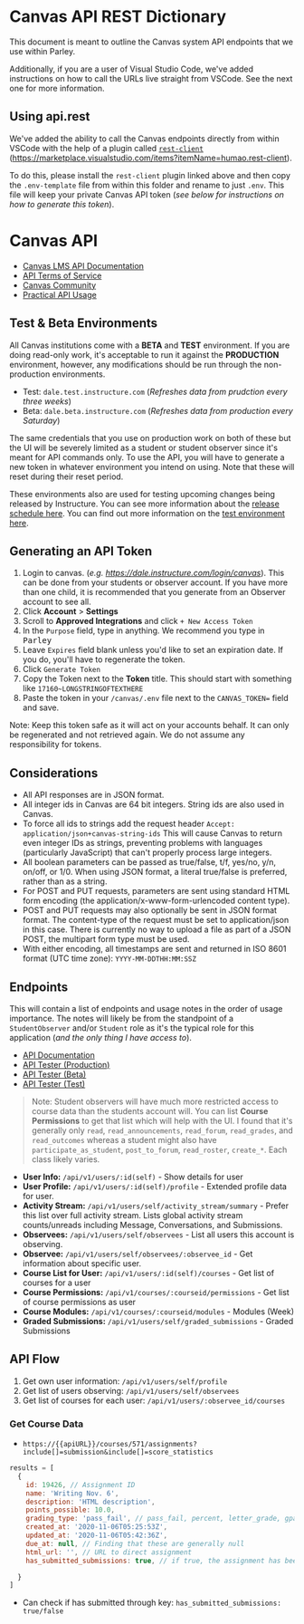 <!-- markdownlint-disable MD022 -->
# Canvas API REST Dictionary
This document is meant to outline the Canvas system API endpoints that we use within Parley.

Additionally, if you are a user of Visual Studio Code, we've added instructions on how to call the URLs live straight from VSCode. See the next one for more information.

## Using api.rest
We've added the ability to call the Canvas endpoints directly from within VSCode with the help of a plugin called [`rest-client`](https://marketplace.visualstudio.com/items?itemName=humao.rest-client) (https://marketplace.visualstudio.com/items?itemName=humao.rest-client).

To do this, please install the `rest-client` plugin linked above and then copy the `.env-template` file from within this folder and rename to just `.env`. This file will keep your private Canvas API token (*see below for instructions on how to generate this token*).

# Canvas API

* [Canvas LMS API Documentation](https://canvas.instructure.com/doc/api/)
* [API Terms of Service](https://www.canvaslms.com/policies/api-policy)
* [Canvas Community](https://community.canvaslms.com/t5/Change-Log/tkb-p/changelog)
* [Practical API Usage](https://community.canvaslms.com/t5/Developers-Group/Canvas-APIs-Getting-started-the-practical-ins-and-outs-gotchas/ba-p/263685)

## Test & Beta Environments
All Canvas institutions come with a **BETA** and **TEST** environment. If you are doing read-only work, it's acceptable to run it against the **PRODUCTION** environment, however, any modifications should be run through the non-production environments.

* Test: `dale.test.instructure.com` (*Refreshes data from prudction every three weeks*)
* Beta: `dale.beta.instructure.com` (*Refreshes data from production every Saturday*)

The same credentials that you use on production work on both of these but the UI will be severely limited as a student or student observer since it's meant for API commands only. To use the API, you will have to generate a new token in whatever environment you intend on using. Note that these will reset during their reset period.

These environments also are used for testing upcoming changes being released by Instructure. You can see more information about the [release schedule here](https://community.canvaslms.com/t5/Releases/What-is-the-Canvas-release-schedule-for-beta-production-and-test/ta-p/242411). You can find out more information on the [test environment here](https://community.canvaslms.com/t5/Releases/What-is-the-Canvas-test-environment/ta-p/262267).

## Generating an API Token

1. Login to canvas. (*e.g. https://dale.instructure.com/login/canvas*). This can be done from your students or observer account. If you have more than one child, it is recommended that you generate from an Observer account to see all.
1. Click **Account** > **Settings**
1. Scroll to **Approved Integrations** and click `+ New Access Token`
1. In the `Purpose` field, type in anything. We recommend you type in <kbd>Parley</kbd>
1. Leave `Expires` field blank unless you'd like to set an expiration date. If you do, you'll have to regenerate the token.
1. Click `Generate Token`
1. Copy the Token next to the **Token** title. This should start with something like `17160~LONGSTRINGOFTEXTHERE`
1. Paste the token in your `/canvas/.env` file next to the `CANVAS_TOKEN=` field and save.

Note: Keep this token safe as it will act on your accounts behalf. It can only be regenerated and not retrieved again. We do not assume any responsibility for tokens.

## Considerations

* All API responses are in JSON format.
* All integer ids in Canvas are 64 bit integers. String ids are also used in Canvas.
* To force all ids to strings add the request header `Accept: application/json+canvas-string-ids` This will cause Canvas to return even integer IDs as strings, preventing problems with languages (particularly JavaScript) that can't properly process large integers.
* All boolean parameters can be passed as true/false, t/f, yes/no, y/n, on/off, or 1/0. When using JSON format, a literal true/false is preferred, rather than as a string.
* For POST and PUT requests, parameters are sent using standard HTML form encoding (the application/x-www-form-urlencoded content type).
* POST and PUT requests may also optionally be sent in JSON format format. The content-type of the request must be set to application/json in this case. There is currently no way to upload a file as part of a JSON POST, the multipart form type must be used.
* With either encoding, all timestamps are sent and returned in ISO 8601 format (UTC time zone): `YYYY-MM-DDTHH:MM:SSZ`

## Endpoints
This will contain a list of endpoints and usage notes in the order of usage importance. The notes will likely be from the standpoint of a `StudentObserver` and/or `Student` role as it's the typical role for this application (*and the only thing I have access to*).

* [API Documentation](https://canvas.instructure.com/doc/api)
* [API Tester (Production)](https://dale.instructure.com/doc/api/live)
* [API Tester (Beta)](https://dale.beta.instructure.com/doc/api/live)
* [API Tester (Test)](https://dale.test.instructure.com/doc/api/live)


> Note: Student observers will have much more restricted access to course data than the students account will. You can list **Course Permissions** to get that list which will help with the UI. I found that it's generally only `read`, `read_announcements`, `read_forum`, `read_grades`, and `read_outcomes` whereas a student might also have `participate_as_student`, `post_to_forum`, `read_roster`, `create_*`. Each class likely varies.

* **User Info:** `/api/v1/users/:id(self)` - Show details for user
* **User Profile:** `/api/v1/users/:id(self)/profile` - Extended profile data for user.
* **Activity Stream:** `/api/v1/users/self/activity_stream/summary` - Prefer this list over full activity stream. Lists global activity stream counts/unreads including Message, Conversations, and Submissions.
* **Observees:** `/api/v1/users/self/observees` - List all users this account is observing.
* **Observee:** `/api/v1/users/self/observees/:observee_id` - Get information about specific user.
* **Course List for User:** `/api/v1/users/:id(self)/courses` - Get list of courses for a user
* **Course Permissions:** `/api/v1/courses/:courseid/permissions` - Get list of course permissions as user
* **Course Modules:** `/api/v1/courses/:courseid/modules` - Modules (Week)
* **Graded Submissions:** `/api/v1/users/self/graded_submissions` - Graded Submissions


## API Flow

1. Get own user information: `/api/v1/users/self/profile`
1. Get list of users observing: `/api/v1/users/self/observees`
1. Get list of courses for each user: `/api/v1/users/:observee_id/courses`

### Get Course Data

* `https://{{apiURL}}/courses/571/assignments?include[]=submission&include[]=score_statistics`

```js
results = [
  {
    id: 19426, // Assignment ID
    name: 'Writing Nov. 6',
    description: 'HTML description',
    points_possible: 10.0,
    grading_type: 'pass_fail', // pass_fail, percent, letter_grade, gpa_scale, or points
    created_at: '2020-11-06T05:25:53Z',
    updated_at: '2020-11-06T05:42:36Z',
    due_at: null, // Finding that these are generally null
    html_url: '', // URL to direct assignment
    has_submitted_submissions: true, // if true, the assignment has been submitted to by at least one student

  }
]
```

* Can check if has submitted through key: `has_submitted_submissions: true/false`